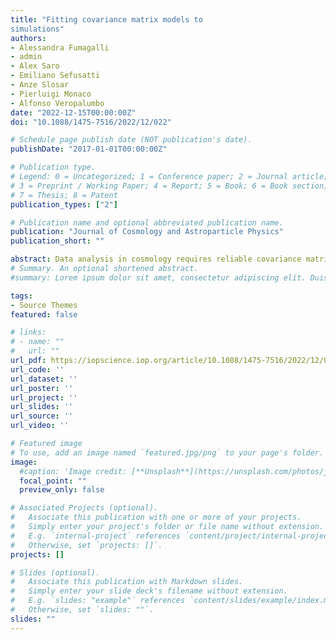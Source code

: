 ```yaml
---
title: "Fitting covariance matrix models to
simulations"
authors:
- Alessandra Fumagalli
- admin
- Alex Saro
- Emiliano Sefusatti
- Anze Slosar
- Pierluigi Monaco
- Alfonso Veropalumbo
date: "2022-12-15T00:00:00Z"
doi: "10.1088/1475-7516/2022/12/022"

# Schedule page publish date (NOT publication's date).
publishDate: "2017-01-01T00:00:00Z"

# Publication type.
# Legend: 0 = Uncategorized; 1 = Conference paper; 2 = Journal article;
# 3 = Preprint / Working Paper; 4 = Report; 5 = Book; 6 = Book section;
# 7 = Thesis; 8 = Patent
publication_types: ["2"]

# Publication name and optional abbreviated publication name.
publication: "Journal of Cosmology and Astroparticle Physics"
publication_short: ""

abstract: Data analysis in cosmology requires reliable covariance matrices. Covariance matrices derived from numerical simulations often require a very large number of realizations to be accurate. When a theoretical model for the covariance matrix exists, the parameters of the model can often be fit with many fewer simulations. We write a likelihood-based method for performing such a fit.  We demonstrate how a model covariance matrix can be tested by examining the appropriate chi2 distributions from simulations. We show that if model covariance has amplitude freedom, the expectation value of second moment of chi2 distribution with a wrong covariance matrix will always be larger than one using the true covariance matrix. By combining these steps together, we provide a way of producing reliable covariances without ever requiring running a large number of simulations. We demonstrate our method on two examples. First, we measure the two-point correlation function of halos from a large set of 10000 mock halo catalogs. We build a model covariance with 2 free parameters, which we fit using our procedure. The resulting best-fit model covariance obtained from just 100 simulation realizations proves to be as reliable as the numerical covariance matrix built from the full 10000 set. We also test our method on a setup where the covariance matrix is large by measuring the halo bispectrum for thousands of triangles for the same set of mocks. We build a block diagonal model covariance with 2 free parameters as an improvement over the diagonal Gaussian covariance. Our model covariance passes the chi2 test only partially in this case, signaling that the model is insufficient even using free parameters, but significantly improves over the Gaussian one.
# Summary. An optional shortened abstract.
#summary: Lorem ipsum dolor sit amet, consectetur adipiscing elit. Duis posuere tellus ac convallis placerat. Proin tincidunt magna sed ex sollicitudin condimentum.

tags:
- Source Themes
featured: false

# links:
# - name: ""
#   url: ""
url_pdf: https://iopscience.iop.org/article/10.1088/1475-7516/2022/12/022/pdf
url_code: ''
url_dataset: ''
url_poster: ''
url_project: ''
url_slides: ''
url_source: ''
url_video: ''

# Featured image
# To use, add an image named `featured.jpg/png` to your page's folder. 
image:
  #caption: 'Image credit: [**Unsplash**](https://unsplash.com/photos/jdD8gXaTZsc)'
  focal_point: ""
  preview_only: false

# Associated Projects (optional).
#   Associate this publication with one or more of your projects.
#   Simply enter your project's folder or file name without extension.
#   E.g. `internal-project` references `content/project/internal-project/index.md`.
#   Otherwise, set `projects: []`.
projects: []

# Slides (optional).
#   Associate this publication with Markdown slides.
#   Simply enter your slide deck's filename without extension.
#   E.g. `slides: "example"` references `content/slides/example/index.md`.
#   Otherwise, set `slides: ""`.
slides: ""
---
```



